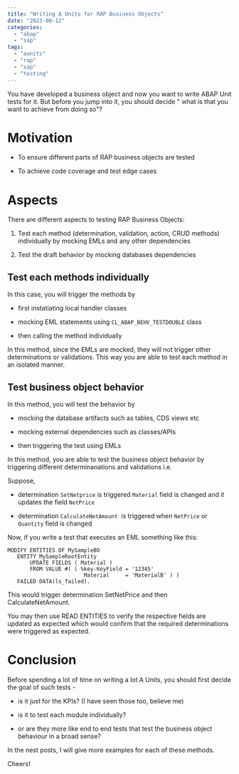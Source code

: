 ```yaml
---
title: "Writing A Units for RAP Business Objects"
date: "2023-08-12"
categories: 
  - "abap"
  - "sap"
tags: 
  - "aunits"
  - "rap"
  - "sap"
  - "testing"
---
```


You have developed a business object and now you want to write ABAP Unit tests for it. But before you jump into it, you should decide " what is that you want to achieve from doing so"?

# Motivation

- To ensure different parts of RAP business objects are tested

- To achieve code coverage and test edge cases

# Aspects

There are different aspects to testing RAP Business Objects:

1. Test each method (determination, validation, action, CRUD methods) individually by mocking EMLs and any other dependencies

3. Test the draft behavior by mocking databases dependencies

## Test each methods individually

In this case, you will trigger the methods by

- first instatiating local handler classes

- mocking EML statements using `CL_ABAP_BEHV_TESTDOUBLE` class

- then calling the method individually

In this method, since the EMLs are mocked, they will not trigger other determinations or validations. This way you are able to test each method in an isolated manner.

## Test business object behavior

In this method, you will test the behavior by

- mocking the database artifacts such as tables, CDS views etc

- mocking external dependencies such as classes/APIs

- then triggering the test using EMLs

In this method, you are able to test the business object behavior by triggering different determinanations and validations i.e.

Suppose,

- determination `SetNetprice` is triggered `Material` field is changed and it updates the field `NetPrice`

- determination `CalculateNetAmount`  is triggered when `NetPrice` or `Quantity` field is changed

Now, if you write a test that executes an EML something like this:

```
MODIFY ENTITIES OF MySampleBO 
   ENTITY MySampleRootEntity 
       UPDATE FIELDS ( Material ) 
       FROM VALUE #( ( %key-KeyField = '12345' 
                        Material     = 'MaterialB' ) ) 
   FAILED DATA(ls_failed).
```

This would trigger determination SetNetPrice and then CalculateNetAmount.

You may then use READ ENTITIES to verify the respective fields are updated as expected which would confirm that the required determinations were triggered as expected.

# Conclusion

Before spending a lot of time on writing a lot A Units, you should first decide the goal of such tests -

- is it just for the KPIs? (I have seen those too, believe me)

- is it to test each module individually?

- or are they more like end to end tests that test the business object behaviour in a broad sense?

In the nest posts, I will give more examples for each of these methods.

Cheers!
